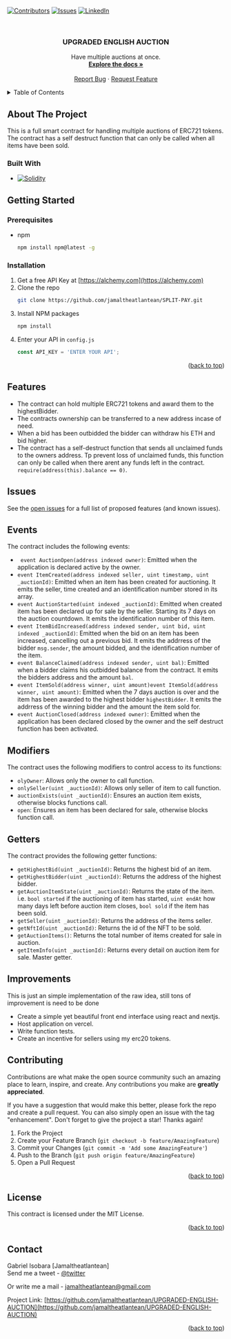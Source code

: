 <a name="readme-top"></a>
[![Contributors][contributors-shield]][contributors-url]
[![Issues][issues-shield]][issues-url]
[![LinkedIn][linkedin-shield]][linkedin-url]

<!-- PROJECT LOGO -->
<br />
<div align="center">
  <a href="[https://github.com/jamaltheatlantean/UPGRADED-ENGLISH-AUCTION](https://github.com/jamaltheatlantean/UPGRADED-ENGLISH-AUCTION)">
  </a>

<h3 align="center">UPGRADED ENGLISH AUCTION</h3>
  <p align="center">
    Have multiple auctions at once.
    <br />
    <a href="https://github.com/jamaltheatlantean/UPGRADED-ENGLISH-AUCTION"><strong>Explore the docs »</strong></a>
    <br />
    <br />
    <a href="https://github.com/jamaltheatlantean/UPGRADED-ENGLISH-AUCTION/issues">Report Bug</a>
    ·
    <a href="https://github.com/jamaltheatlantean/UPGRADED-ENGLISH-AUCTION/issues">Request Feature</a>
  </p>
</div>

<!-- TABLE OF CONTENTS -->
<details>
  <summary>Table of Contents</summary>
  <ol>
    <li>
      <a href="#about-the-project">About The Project</a>
      <ul>
        <li><a href="#built-with">Built With</a></li>
      </ul>
    </li>
    <li>
      <a href="#getting-started">Getting Started</a>
      <ul>
        <li><a href="#prerequisites">Prerequisites</a></li>
        <li><a href="#installation">Installation</a></li>
      </ul>
    </li>
    <li><a href="#features">Features</a></li>
    <li><a href="#issues">Issues</a></li>
    <li><a href="#events">Events</a></li>
    <li><a href="#modifiers">Modifiers</a></li>
    <li><a href="#getters">Getters</a></li>
    <li><a href="#improvements">Improvements</a></li>
    <li><a href="#contributing">Contributing</a></li>
    <li><a href="#license">License</a></li>
    <li><a href="#contact">Contact</a></li>
  </ol>
</details>


<!-- ABOUT THE PROJECT -->
## About The Project

This is a full smart contract for handling multiple auctions of ERC721 tokens. The contract has a self destruct function that can only be called when all items have been sold.
  
  ### Built With

* [![Solidity][Soliditylang.org]][Solidity-url]

  
  <!-- GETTING STARTED -->
## Getting Started

### Prerequisites

* npm
  ```sh
  npm install npm@latest -g
  ```

<!-- INSTALLATION -->
### Installation

1. Get a free API Key at [https://alchemy.com](https://alchemy.com)
2. Clone the repo
   ```sh
   git clone https://github.com/jamaltheatlantean/SPLIT-PAY.git
   ```
3. Install NPM packages
   ```sh
   npm install
   ```
4. Enter your API in `config.js`
   ```js
   const API_KEY = 'ENTER YOUR API';
   ```

<p align="right">(<a href="#readme-top">back to top</a>)</p>
  
<!-- FEATURES -->
## Features

-   The contract can hold multiple ERC721 tokens and award them to the highestBidder.
-   The contracts ownership can be transferred to a new address incase of need.
-   When a bid has been outbidded the bidder can withdraw his ETH and bid higher.
-   The contract has a self-destruct function that sends all unclaimed funds to the owners address. Tp prevent loss of unclaimed funds, this function can only be called when there arent any funds left in the contract. `require(address(this).balance == 0)`.
  
<!-- ISSUES -->
## Issues
  See the [open issues](https://github.com/jamaltheatlantean/UPGRADED-ENGLISH-AUCTION/issues) for a full list of proposed features (and known issues).

<!--EVENTS -->
## Events

The contract includes the following events:

-   ` event AuctionOpen(address indexed owner)`: Emitted when the application is declared active by the owner.
-   `event ItemCreated(address indexed seller, uint timestamp, uint _auctionId)`: Emitted when an item has been created for auctioning. It emits the seller, time created and an identification number stored in its array.
-   `event AuctionStarted(uint indexed _auctionId)`: Emitted when created item has been declared up for sale by the seller. Starting its 7 days on the auction countdown. It emits the identification number of this item.
-   `event ItemBidIncreased(address indexed sender, uint bid, uint indexed _auctionId)`: Emitted when the bid on an item has been increased, cancelling out a previous bid. It emits the addrress of the bidder `msg.sender`, the amount bidded, and the identification number of the item.
-   `event BalanceClaimed(address indexed sender, uint bal)`: Emitted when a bidder claims his outbidded balance from the contract. It emits the bidders address and the amount `bal`.
-   `event ItemSold(address winner, uint amount)event ItemSold(address winner, uint amount)`: Emitted when the 7 days auction is over and the item has been awarded to the highest bidder `highestBidder`. It emits the addrress of the winning bidder and the amount the item sold for.
-   `event AuctionClosed(address indexed owner)`: Emitted when the application has been declared closed by the owner and the self destruct function has been activated.


<!-- MODIFIERS -->
## Modifiers

The contract uses the following modifiers to control access to its functions:

-   `olyOwner`: Allows only the owner to call function.
-   `onlySeller(uint _auctionId)`: Allows only seller of item to call function.
-   `auctionExists(uint _auctionId)`: Ensures an auction item exists, otherwise blocks functions call.
-   `open`: Ensures an item has been declared for sale, otherwise blocks function call.

<!--GETTERS -->
## Getters

The contract provides the following getter functions:

-   `getHighestBid(uint _auctionId)`: Returns the highest bid of an item.
-   `getHighestBidder(uint _auctionId)`: Returns the address of the highest bidder.
-   `getAuctionItemState(uint _auctionId)`: Returns the state of the item. i.e. `bool started` if the auctioning of item has started, `uint endAt` how many days left before auction item closes, `bool sold` if the item has been sold.
-   `getSeller(uint _auctionId)`: Returns the address of the items seller.
-   `getNftId(uint _auctionId)`: Returns the id of the NFT to be sold.
-   `getAuctionItems()`: Returns the total number of items created for sale in auction.
-   `getItemInfo(uint _auctionId)`: Returns every detail on auction item for sale. Master getter.

<!-- IMPROVEMENTS -->
## Improvements

This is just an simple implementation of the raw idea, still tons of improvement is need to be done

-   Create a simple yet beautiful front end interface using react and nextjs.
-   Host application on vercel.
-   Write function tests.
-   Create an incentive for sellers using my erc20 tokens.
  
  
<!-- CONTRIBUTING -->
## Contributing

Contributions are what make the open source community such an amazing place to learn, inspire, and create. Any contributions you make are **greatly appreciated**.

If you have a suggestion that would make this better, please fork the repo and create a pull request. You can also simply open an issue with the tag "enhancement".
Don't forget to give the project a star! Thanks again!

1. Fork the Project
2. Create your Feature Branch (`git checkout -b feature/AmazingFeature`)
3. Commit your Changes (`git commit -m 'Add some AmazingFeature'`)
4. Push to the Branch (`git push origin feature/AmazingFeature`)
5. Open a Pull Request

<p align="right">(<a href="#readme-top">back to top</a>)</p>

<!--LICENSE -->
## License

This contract is licensed under the MIT License.

<p align="right">(<a href="#readme-top">back to top</a>)</p>


<!-- CONTACT -->
## Contact

Gabriel Isobara [Jamaltheatlantean]                                
Send me a tweet - [@twitter](https://twitter.com/ThatAtlantean)                                                            

Or write me a mail - jamaltheatlantean@gmail.com

Project Link: [https://github.com/jamaltheatlantean/UPGRADED-ENGLISH-AUCTION](https://github.com/jamaltheatlantean/UPGRADED-ENGLISH-AUCTION)

<p align="right">(<a href="#readme-top">back to top</a>)</p>


<!-- MARKDOWN LINKS & IMAGES -->
[contributors-shield]: https://img.shields.io/github/contributors/jamaltheatlantean/UPGRADED-ENGLISH-AUCTION.svg?style=for-the-badge
[contributors-url]: https://github.com/jamaltheatlantean/UPGRADED-ENGLISH-AUCTION/graphs/contributors
[issues-shield]: https://img.shields.io/github/issues/jamaltheatlantean/UPGRADED-ENGLISH-AUCTION.svg?style=for-the-badge
[issues-url]: https://github.com/jamaltheatlantean/UPGRADED-ENGLISH-AUCTION/issues
[linkedin-shield]: https://img.shields.io/badge/-LinkedIn-black.svg?style=for-the-badge&logo=linkedin&colorB=555
[linkedin-url]: https://linkedin.com/in/gabriel-isobara
[Soliditylang.org]: https://img.shields.io/badge/solidity-lang-lightgrey
[Solidity-url]: https://soliditylang.org/

